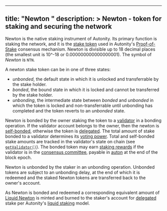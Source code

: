 
---
title: "Newton "
description: >
  Newton - token for staking and securing the network
---

Newton is the native staking instrument of Autonity. Its primary function is staking the network, and it is the [stake token](/glossary/#stake-token) used in Autonity's [Proof-of-Stake](/glossary/#proof-of-stake-pos) consensus mechanism. Newton is divisible up to 18 decimal places (the smallest unit is 10^-18 or 0.000000000000000001). The symbol of _Newton_ is `NTN`.

A newton stake token can be in one of three states:

- _unbonded_, the default state in which it is unlocked and transferrable by the stake holder.
- _bonded_, the bound state in which it is locked and cannot be transferred by the stake holder.
- _unbonding_, the intermediate state between _bonded_ and _unbonded_ in which the token is locked and non-transferrable until unbonding has completed and the token reverts to an _unbonded_ state.

Newton is bonded by the owner staking the token to a [validator](/glossary/#validator) in a bonding operation. If the validator account belongs to the owner, then the newton is [self-bonded](/glossary/#self-bonded), otherwise the token is [delegated](/glossary/#delegated). The total amount of stake bonded to a validator determines its [voting power](/glossary/#voting-power). Total and self-bonded stake amounts are tracked in the validator's state on chain (see [`getValidator()`](/reference/api/aut/#getvalidator)). The bonded token may earn [staking rewards](/glossary/#staking-rewards) if the validator is in the [consensus committee](/glossary/#consensus-committee), payable in [auton](/concepts/protocol-assets/auton/) at the end of the block epoch. 

Newton is unbonded by the staker in an unbonding operation. Unbonded tokens are subject to an unbonding delay, at the end of which it is redeemed and the staked Newton tokens are transferred back to the owner's account.

As Newton is bonded and redeemed a corresponding equivalent amount of [Liquid Newton](/concepts/protocol-assets/liquid-newton/) is minted and burned to the staker's account for [delegated](/glossary/#delegated) stake per Autonity's [liquid staking](/concepts/staking/#liquid-staking) model.
